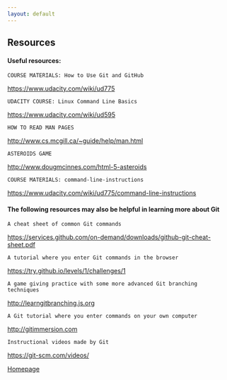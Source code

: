 ```yaml
---
layout: default
---
```


## Resources

#### Useful resources:

	COURSE MATERIALS: How to Use Git and GitHub
https://www.udacity.com/wiki/ud775

	UDACITY COURSE: Linux Command Line Basics
https://www.udacity.com/wiki/ud595

	HOW TO READ MAN PAGES
http://www.cs.mcgill.ca/~guide/help/man.html

	ASTEROIDS GAME
http://www.dougmcinnes.com/html-5-asteroids

	COURSE MATERIALS: command-line-instructions
https://www.udacity.com/wiki/ud775/command-line-instructions

#### The following resources may also be helpful in learning more about Git

	A cheat sheet of common Git commands
https://services.github.com/on-demand/downloads/github-git-cheat-sheet.pdf

	A tutorial where you enter Git commands in the browser
https://try.github.io/levels/1/challenges/1

	A game giving practice with some more advanced Git branching techniques
http://learngitbranching.js.org

	A Git tutorial where you enter commands on your own computer
http://gitimmersion.com

	Instructional videos made by Git
https://git-scm.com/videos/

[Homepage](../)
